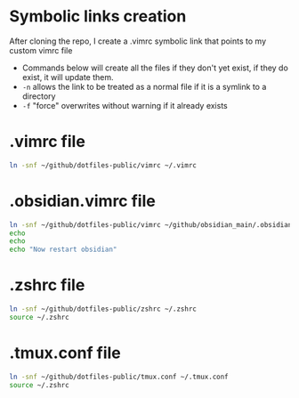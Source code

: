 # Symbolic links creation
After cloning the repo, I create a .vimrc symbolic link that points to my custom vimrc file
- Commands below will create all the files if they don't yet exist, if they do exist, it will update them. 
- `-n` allows the link to be treated as a normal file if it is a symlink to a directory
- `-f` "force" overwrites without warning if it already exists

# .vimrc file

```bash
ln -snf ~/github/dotfiles-public/vimrc ~/.vimrc
```

# .obsidian.vimrc file

```bash
ln -snf ~/github/dotfiles-public/vimrc ~/github/obsidian_main/.obsidian.vimrc
echo
echo
echo "Now restart obsidian"
```

# .zshrc file

```bash
ln -snf ~/github/dotfiles-public/zshrc ~/.zshrc
source ~/.zshrc
```

# .tmux.conf file

```bash
ln -snf ~/github/dotfiles-public/tmux.conf ~/.tmux.conf
source ~/.zshrc
```

